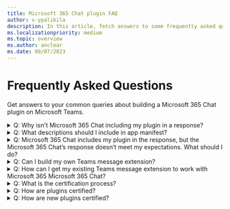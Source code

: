 ```yaml
---
title: Microsoft 365 Chat plugin FAQ
author: v-ypalikila
description: In this article, fetch answers to some frequently asked questions while building a Microsoft 365 Chat plugin.
ms.localizationpriority: medium
ms.topic: overview
ms.author: anclear
ms.date: 09/07/2023
---
```


# Frequently Asked Questions

Get answers to your common queries about building a Microsoft 365 Chat plugin on Microsoft Teams.

<details>

<summary>Q: Why isn't Microsoft 365 Chat including my plugin in a response?</summary>

A: Ensure your app manifest (previously called Teams app manifest) is descriptive. The app manifest helps in plugin matching in response to a user prompt. Also, make sure you've uploaded  the app package to Outlook and interacted with the app, including authentication.

If the problem continues, use the thumbs down indicator on the Microsoft 365 Chat reply and prefix your reply with [MessageExtension].

</details>

<details>

<summary> Q: What descriptions should I include in app manifest? </summary>

Here's an example description that work for NPM Finder.

```json
 "name": { 

        "short": "NPM Finder", 

        "full": "Nuget Package Manager Finder" 

    }, 

    "description": { 

        "short": "Returns information about available NPM packages", 

        "full": "The Nuget Package Manager (NPM) Finder application provides information (such as title and description) about Nuget packages available in the global NPM catalog." 

    }, 

… 

            "commands": [ 

                { 

                    "id": "searchQuery", 

                    "context": [ 

                        "compose", 

                        "commandBox" 

                    ], 

                    "description": "Searches the global NPM catalog for available packages", 

                    "title": "Search", 

                    "type": "query", 

                    "parameters": [ 

                        { 

                            "name": "searchQuery", 

                            "title": "Search Query", 

                            "description": "A package name or description of capability to search", 

                            "inputType": "text" 

                        } 

                    ] 

```

</details>

<details>

<summary> Q: Microsoft 365 Chat includes my plugin in the response, but the Microsoft 365 Chat’s response doesn’t meet my expectations. What should I do?</summary>

Use the downvoting option in the Microsoft 365 Chat reply and prefix your reply with [MessageExtension].

</details>

<details>

<summary> Q: Can I build my own Teams message extension? </summary>

Yes, you can. Ensure that you have a descriptive app manifest and have uploaded the app to Outlook and interacted with it, including authentication.
</details>

<details>

<summary> Q: How can I get my existing Teams message extension to work with Microsoft 365 Microsoft 365 Chat? </summary>

1. Register the bot channel in Azure Bot Service.
1. Upload the app to Outlook.

</details>

<details>

<summary> Q: What is the certification process?</summary>

After publishing their plugin, developers opt into the App Compliance flow in Partner Center. If they haven't completed Publisher Verification, they'll be prompted to do so before starting the Microsoft 365 Certification process.  The next step is to complete Publisher Attestation, which collects self-attested information about their plugin, company, and operations. This information is published on a [Microsoft 365 App Compliance Program site](/microsoft-365-app-certification/teams/teams-apps).  The developer then starts the Microsoft 365 Certification process by uploading initial documents to help scope the assessment to their plugin and operating environment. Based on the scope, the developer will then be required to provide evidence for specific controls related to application security, operational security, and data handling/privacy. Developers that build on Azure can also use the App Compliance Automation Tool (ACAT). This tool automatically scans their environment and produces evidence for several controls, reducing the developer's manual work. For more information, see this video.

</details>

<details>

<summary> Q: How are plugins certified?</summary>

A: After passing the proactive validation, developers of both existing and new message extensions that haven't been certified will be encouraged to certify their plugin. This will be communicated through an email confirming their message extension has been validated.
</details>

<details>

<summary> Q: How are new plugins certified?</summary>
A: Developers will be encouraged to certify their new plugin after successfully completing validation.
</details>
